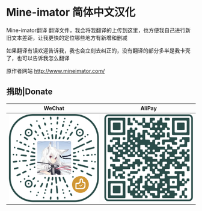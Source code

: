 # Mine-imator 简体中文汉化
Mine-imator翻译
翻译文件，我会将我翻译的上传到这里，也方便我自己进行新旧文本差距，让我更快的定位哪些地方有新增和删减

如果翻译有误欢迎告诉我，我也会立刻去纠正的，没有翻译的部分多半是我卡壳了，也可以告诉我怎么翻译


原作者网站	http://www.mineimator.com/

## 捐助|Donate
|WeChat|AliPay|
|:----:|:----:|
|<img src="/Donate/wechat.svg">|<img src="/Donate/alipay.svg">|
